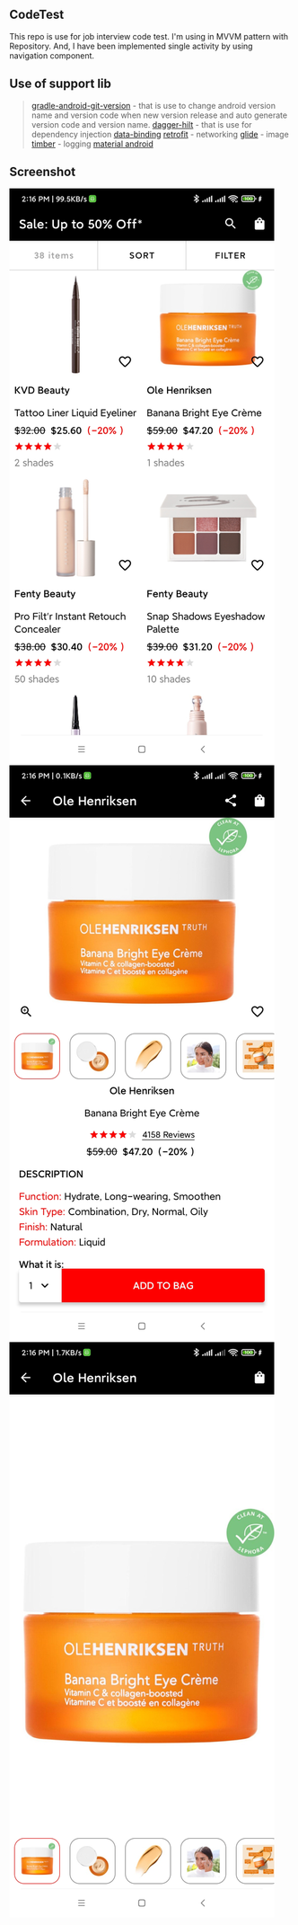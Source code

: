 ## CodeTest

This repo is use for job interview code test. I'm using in MVVM pattern with Repository. And, I have been implemented single activity by using navigation component.

Use of support lib
-
 > [gradle-android-git-version](https://github.com/gladed/gradle-android-git-version) - that is use to change android version name and version code when new version release and auto generate version code and version name.
 > [dagger-hilt](https://dagger.dev/hilt/) - that is use for dependency injection
 > [data-binding](https://developer.android.com/topic/libraries/data-binding)
 > [retrofit](https://github.com/square/retrofit) - networking
 > [glide](https://github.com/bumptech/glide) - image
 > [timber](https://github.com/JakeWharton/timber) - logging
 > [material android](https://github.com/material-components/material-components-android)

Screenshot
-
  ![Splash Screen](screenshot/home.jpg)
  ![Splash Screen](screenshot/detail.jpg)
  ![Splash Screen](screenshot/image-zoom.jpg)
  